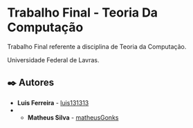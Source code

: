 # Trabalho Final - Teoria Da Computação
Trabalho Final referente a disciplina de Teoria da Computação.

Universidade Federal de Lavras.

## ✒️ Autores

- **Luis Ferreira** - [luis131313](https://github.com/luis131313)
- - **Matheus Silva** - [matheusGonks](https://github.com/matheusGonks)
